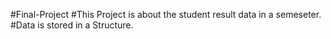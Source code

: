 #Final-Project
#This Project is about the student result data in a semeseter.
#Data is stored in a Structure.
